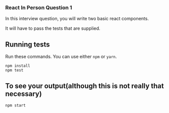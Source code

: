 ### React In Person Question 1


In this interview question, you will write two basic react components.

It will have to pass the tests that are supplied.


## Running tests

Run these commands. You can use either `npm` or `yarn`.

```
npm install
npm test
```

## To see your output(although this is not really that necessary)

```
npm start
```
